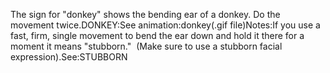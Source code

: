 The sign for "donkey" shows the bending ear of a donkey. Do 
	the movement twice.DONKEY:See animation:donkey(.gif 
	file)Notes:If you use a fast, firm, single movement to bend the ear down and hold it there 
	for a moment it means "stubborn."  (Make sure to use a stubborn facial expression).See:STUBBORN